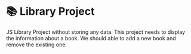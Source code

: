 # 📚 Library Project
JS Library Project without storing any data. This project needs to display
the information about a book. We should able to add a new book and remove
the existing one. 